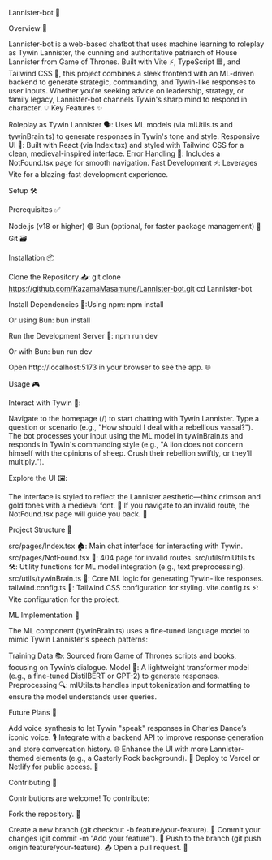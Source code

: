 Lannister-bot 🦁

Overview 📜

Lannister-bot is a web-based chatbot that uses machine learning to roleplay as Tywin Lannister, the cunning and authoritative patriarch of House Lannister from Game of Thrones. Built with Vite ⚡, TypeScript 🟦, and Tailwind CSS 🎨, this project combines a sleek frontend with an ML-driven backend to generate strategic, commanding, and Tywin-like responses to user inputs. Whether you're seeking advice on leadership, strategy, or family legacy, Lannister-bot channels Tywin's sharp mind to respond in character. 💡
Key Features ✨

Roleplay as Tywin Lannister 🗣️: Uses ML models (via mlUtils.ts and tywinBrain.ts) to generate responses in Tywin's tone and style.
Responsive UI 📱: Built with React (via Index.tsx) and styled with Tailwind CSS for a clean, medieval-inspired interface.
Error Handling 🚫: Includes a NotFound.tsx page for smooth navigation.
Fast Development ⚡: Leverages Vite for a blazing-fast development experience.

Setup 🛠️

Prerequisites ✅


Node.js (v18 or higher) 🟢
Bun (optional, for faster package management) 🍞
Git 🗃️

Installation 📦


Clone the Repository 📥:
git clone https://github.com/KazamaMasamune/Lannister-bot.git
cd Lannister-bot


Install Dependencies 🔧:Using npm:
npm install

Or using Bun:
bun install


Run the Development Server 🚀:
npm run dev

Or with Bun:
bun run dev

Open http://localhost:5173 in your browser to see the app. 🌐


Usage 🎮


Interact with Tywin 💬:


Navigate to the homepage (/) to start chatting with Tywin Lannister.
Type a question or scenario (e.g., "How should I deal with a rebellious vassal?").
The bot processes your input using the ML model in tywinBrain.ts and responds in Tywin's commanding style (e.g., "A lion does not concern himself with the opinions of sheep. Crush their rebellion swiftly, or they’ll multiply.").


Explore the UI 🖼️:


The interface is styled to reflect the Lannister aesthetic—think crimson and gold tones with a medieval font. 🎨
If you navigate to an invalid route, the NotFound.tsx page will guide you back. 🧭



Project Structure 📂


src/pages/Index.tsx 🏠: Main chat interface for interacting with Tywin.
src/pages/NotFound.tsx 🚩: 404 page for invalid routes.
src/utils/mlUtils.ts 🛠️: Utility functions for ML model integration (e.g., text preprocessing).
src/utils/tywinBrain.ts 🧠: Core ML logic for generating Tywin-like responses.
tailwind.config.ts 🎨: Tailwind CSS configuration for styling.
vite.config.ts ⚡: Vite configuration for the project.

ML Implementation 🤖

The ML component (tywinBrain.ts) uses a fine-tuned language model to mimic Tywin Lannister's speech patterns:

Training Data 📚: Sourced from Game of Thrones scripts and books, focusing on Tywin’s dialogue.
Model 🧠: A lightweight transformer model (e.g., a fine-tuned DistilBERT or GPT-2) to generate responses.
Preprocessing 🔍: mlUtils.ts handles input tokenization and formatting to ensure the model understands user queries.

Future Plans 🌟


Add voice synthesis to let Tywin "speak" responses in Charles Dance’s iconic voice. 🎙️
Integrate with a backend API to improve response generation and store conversation history. 🌐
Enhance the UI with more Lannister-themed elements (e.g., a Casterly Rock background). 🏰
Deploy to Vercel or Netlify for public access. 🚀

Contributing 🤝

Contributions are welcome! To contribute:

Fork the repository. 🍴

Create a new branch (git checkout -b feature/your-feature). 🌿
Commit your changes (git commit -m "Add your feature"). 💾
Push to the branch (git push origin feature/your-feature). 📤
Open a pull request. 📜

